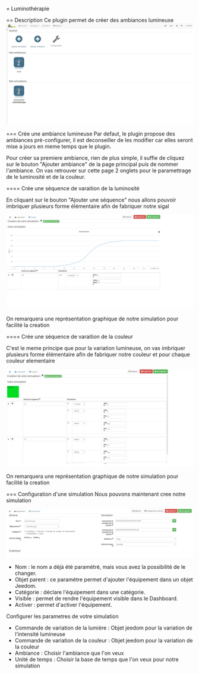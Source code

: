 = Luminothérapie

== Description
Ce plugin permet de créer des ambiances lumineuse
![introduction01](../images/luminotherapie_screenshot_Configuration.jpg)

=== Crée une ambiance lumineuse
Par defaut, le plugin propose des ambiances pré-configurer, il est deconseiller de les modifier car elles seront mise a jours en meme temps que le plugin.

Pour créer sa premiere ambiance, rien de plus simple, il suffie de cliquez sur le bouton "Ajouter ambiance" de la page principal puis de nommer l'ambiance.
On vas retrouver sur cette page 2 onglets pour le paramettrage de le luminosité et de la couleur.

==== Crée une séquence de varaition de la luminosité

En cliquant sur le bouton "Ajouter une séquence" nous allons pouvoir imbriquer plusieurs forme élémentaire afin de fabriquer notre sigal

![introduction02](../images/luminotherapie_screenshot_ConfigurationAmbianceLum.jpg)

On remarquera une représentation graphique de notre simulation pour facilité la creation

==== Crée une séquence de varaition de la couleur

C'est le meme principe que pour la variation lumineuse, on vas imbriquer plusieurs forme élémentaire afin de fabriquer notre couleur et pour chaque couleur elementaire

![introduction03](../images/luminotherapie_screenshot_ConfigurationAmbianceCouleur.jpg)

On remarquera une représentation graphique de notre simulation pour facilité la creation

=== Configuration d'une simulation
Nous pouvons maintenant cree notre simulation 

![introduction04](../images/ConfigurationGeneral.jpg)

* Nom  : le nom a déjà été paramétré, mais vous avez la possibilité de le changer.      
* Objet parent : ce paramètre permet d'ajouter l'équipement dans un objet Jeedom.       
* Catégorie : déclare l'équipement dans une catégorie.      
* Visible : permet de rendre l'équipement visible dans le Dashboard.        
* Activer : permet d'activer l'équipement.      

Configurer les parametres de votre simulation
* Commande de variation de la lumiére : Objet jeedom pour la variation de l'intensité lumineuse
* Commande de variation de la couleur : Objet jeedom pour la variation de la couleur
* Ambiance : Choisir l'ambiance que l'on veux
* Unité de temps : Choisir la base de temps que l'on veux pour notre simulation
